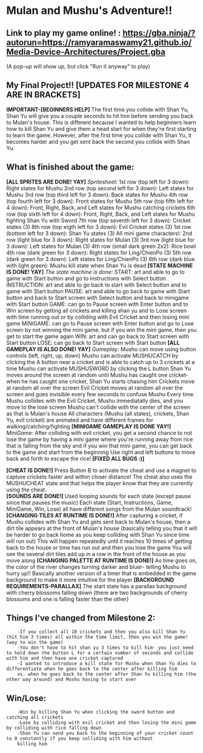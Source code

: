 # Mulan and Mushu's Adventure!!
## Link to play my game online! : https://gba.ninja/?autorun=https://ramyaramaswamy21.github.io/Media-Device-Architectures/Project.gba
(A pop-up will show up,  but click "Run it anyway" to play)
## My Final Project!! [UPDATES FOR MILESTONE 4 ARE IN BRACKETS]

**IMPORTANT-[BEGINNERS HELP]**
        The first time you collide with Shan Yu, Shan Yu will give you a couple seconds to hit him before sending you back to Mulan's
        house. This is different because I wanted to help beginners learn how to kill Shan Yu and give them a head start for when
        they're first starting to learn the game. However, after the first time you collide with Shan Yu, it becomes harder and you get sent back
        the second you collide wiith Shan Yu. 
## What is finished about the game:

**[ALL SPRITES ARE DONE! YAY]**
        *Spritesheet:*
            1st row (top left for 3 down): Right states for Mushu
            2nd row (top second left for 3 down): Left states for Mushu
            3rd row (top third left for 3 down): Back states for Mushu
            4th row (top fourth left for 3 down): Front states for Mushu
            5th row (top fifth left for 4 down): Front, Right, Back, and Left states for Mushu catching crickets
            6th row (top sixth left for 4 down): Front, Right, Back, and Left states for Mushu fighting Shan Yu with Sword
            7th row (top seventh left for 3 down): Cricket states (3)
            8th row (top eigth left for 3 down): Evil Cricket states (3)
            1st row (bottom left for 3 down): Shan Yu states (3)
            All mini game characters!:
                2nd row (light blue for 3 down): Right states for Mulan (3)
                3rd row (light blue for 3 down): Left states for Mulan (3)
                4th row (small dark green 2x2): Rice bowl
                4th row (dark green for 3 down): Right states for Ling/ChienPo (3)
                5th row (dark green for 3 down): Left states for Ling/ChienPo (3)
                6th row (dark blue with light green): Mushu kill state when Shan Yu is dead
**[STATE MACHINE IS DONE! YAY]**
        *The state machine is done:*
            START: art and able to go to game with Start button and go to instructions with Select button
            INSTRUCTION: art and able to go back to start with Select button and to game with Start button
            PAUSE: art and able to go back to game with Start button and back to Start screen with Select button and back to minigame with Start button
            GAME: can go to Pause screen with Enter button and to Win screen by getting all crickets and killing shan yu and to Lose screen with time running out 
            or by colliding with Evil Cricket and then losing mini game
            MINIGAME: can go to Pause screen with Enter button and go to Lose screen by not winning the mini game, but if you win the mini game, then you get to
            start the game again
            WIN: art and can go back to Start screen with Start button
            LOSE: can go back to Start screen with Start button
**[ALL GAMEPLAY IS ALSO DONE! YAY]**
        *Gameplay:*
            Mushu can move using button controls (left, right, up, down)
            Mushu can activate MUSHUCATCH by clicking the A button near a cricket and is able to catch up to 3 crickets at a time
            Mushu can activate MUSHUSWORD by clicking the L button
            Shan Yu moves around the screen at random until Mushu has caught one cricket- when he has caught one cricket, Shan Yu starts chasing him
            Crickets move at random all over the screen
            Evil Cricket moves at random all over the screen and goes invisible every few seconds to confuse Mushu
            Every time Mushu collides with the Evil Cricket, Mushu immediatally dies, and you move to the lose screen
            Mushu can't collide with the center of the screen as that is Mulan's house
            All characters (Mushu (all states), crickets, Shan Yu, evil cricket) are animated and have different frames for walking/catching/fighting
**[MINIGAME GAMEPLAY IS DONE YAY!]**
        *MiniGame:*
            After colliding with evil cricket, you get a second chance to not lose the game by having a mini game where you're running away from rice
            that is falling from the sky and if you win that mini game, you can get back to the game and start from the beginning
            Use right and left buttons to move back and forth to escape the rice!
**[FIXED ALL BUGS :)]**
        
**[CHEAT IS DONE!]**
            Press Button B to activate the cheat and use a magnet to capture crickets faster and within closer distance!
            The cheat also uses the MUSHUCHEAT state and that helps the player know that they are currently using the cheat.                                                                                             
**[SOUNDS ARE DONE!]**
            Used looping sounds for each state (except pause since that pauses the music)
            Each state (Start, Instructions, Game, MiniGame, Win, Lose) all have different songs from the Mulan soundtrack!
**[CHANGING TILES AT RUNTIME IS DONE!]**
            After capturing a cricket, if Mushu collides with Shan Yu and gets sent back to Mulan's house, then a dirt tile appears at the front
            of Mulan's house (basically telling you that it will be harder to go back home as you keep colliding with Shan Yu since time
            will run out)
            This will happen repeatedly until it reaches 10 times of getting back to the house or time has run out and then you lose the
            game
            You will see the several dirt tiles add up in a row in the front of the house as you move along
**[CHANGING PALETTE AT RUNTIME IS DONE!]**
            As time goes on, the color of the river changes turning darker and bluer- telling Mushu to hurry up!! Basically another version
            of a timer that is embedded in the game background to make it more intuitive for the player
**[BACKGROUND REQUIREMENTS-PARALLAX]**
            The start state has a parallax background with cherry blossoms falling down (there are two backgrounds of cherry blossoms and 
            one is falling faster than the other)

## Things I've changed from Milestone 2:
        -If you collect all 10 crickets and then you also kill Shan Yu (hit him 3 times) all within the time limit, then you win the game! (way to win the game)
        -You don't have to hit shan yu 3 times to kill him- you just need to hold down the button L for a certain number of seconds and collide with him and then have one cricket captured
        -I wanted to introduce a kill state for Mushu when Shan Yu dies to differentiate when he goes back to the center after killing him
        vs. when he goes back to the center after Shan Yu killing him (the other way around) and Mushu having to start over
    
## Win/Lose:
        -Win by killing Shan Yu when clicking the sword button and catching all crickets
        -Lose by colliding with evil cricket and then losing the mini game by colliding with rice falling down
        -Shan Yu can send you back to the beginning of your cricket count to 0 constantly if you keep colliding with him without
        killing him
